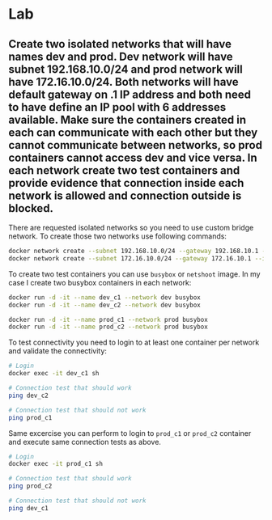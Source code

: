 # Lab

## Create two isolated networks that will have names dev and prod. Dev network will have subnet 192.168.10.0/24 and prod network will have 172.16.10.0/24. Both networks will have default gateway on .1 IP address and both need to have define an IP pool with 6 addresses available. Make sure the containers created in each can communicate with each other but they cannot communicate between networks, so prod containers cannot access dev and vice versa. In each network create two test containers and provide evidence that connection inside each network is allowed and connection outside is blocked.

There are requested isolated networks so you need to use custom bridge network. To create those two networks use following commands:

```sh
docker network create --subnet 192.168.10.0/24 --gateway 192.168.10.1 --ip-range 192.168.10.0/29 dev
docker network create --subnet 172.16.10.0/24 --gateway 172.16.10.1 --ip-range 172.16.10.0/29 prod
```

To create two test containers you can use `busybox` or `netshoot` image. In my case I create two busybox containers in each network:

```sh
docker run -d -it --name dev_c1 --network dev busybox
docker run -d -it --name dev_c2 --network dev busybox

docker run -d -it --name prod_c1 --network prod busybox
docker run -d -it --name prod_c2 --network prod busybox
```

To test connectivity you need to login to at least one container per network and validate the connectivity:

```sh
# Login
docker exec -it dev_c1 sh

# Connection test that should work
ping dev_c2

# Connection test that should not work
ping prod_c1
```

Same excercise you can perform to login to `prod_c1` or `prod_c2` container and execute same connection tests as above.

```sh
# Login
docker exec -it prod_c1 sh

# Connection test that should work
ping prod_c2

# Connection test that should not work
ping dev_c1
```

